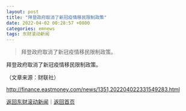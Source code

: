 ```yaml
---
layout: post
title: "拜登政府取消了新冠疫情移民限制政策"
date: 2022-04-02 00:28:57 +0800
categories: emnews
tags: 东财滚动新闻
---
```

> 拜登政府取消了新冠疫情移民限制政策。

<p>拜登政府取消了新冠疫情移民限制政策。</p><p class="em_media">（文章来源：财联社）</p>

<http://finance.eastmoney.com/news/1351,202204022331549283.html>

[返回东财滚动新闻](//finews.withounder.com/emnews/)｜[返回首页](//finews.withounder.com/)